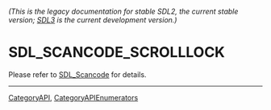 ###### (This is the legacy documentation for stable SDL2, the current stable version; [SDL3](https://wiki.libsdl.org/SDL3/) is the current development version.)
# SDL_SCANCODE_SCROLLLOCK

Please refer to [SDL_Scancode](SDL_Scancode) for details.

----
[CategoryAPI](CategoryAPI), [CategoryAPIEnumerators](CategoryAPIEnumerators)

